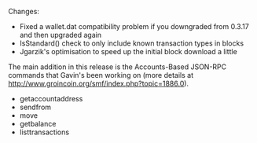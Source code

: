 Changes:
* Fixed a wallet.dat compatibility problem if you downgraded from 0.3.17 and then upgraded again
* IsStandard() check to only include known transaction types in blocks
* Jgarzik's optimisation to speed up the initial block download a little

The main addition in this release is the Accounts-Based JSON-RPC commands that Gavin's been working on (more details at http://www.groincoin.org/smf/index.php?topic=1886.0).  
* getaccountaddress
* sendfrom
* move
* getbalance
* listtransactions
